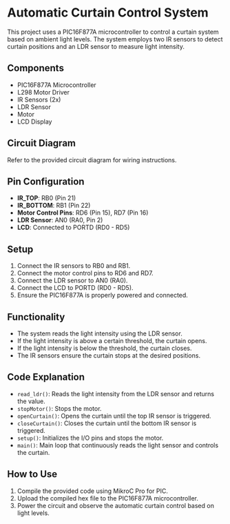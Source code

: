 # Automatic Curtain Control System

This project uses a PIC16F877A microcontroller to control a curtain system based on ambient light levels. The system employs two IR sensors to detect curtain positions and an LDR sensor to measure light intensity.

## Components

- PIC16F877A Microcontroller
- L298 Motor Driver
- IR Sensors (2x)
- LDR Sensor
- Motor
- LCD Display

## Circuit Diagram

Refer to the provided circuit diagram for wiring instructions.

## Pin Configuration

- **IR_TOP**: RB0 (Pin 21)
- **IR_BOTTOM**: RB1 (Pin 22)
- **Motor Control Pins**: RD6 (Pin 15), RD7 (Pin 16)
- **LDR Sensor**: AN0 (RA0, Pin 2)
- **LCD**: Connected to PORTD (RD0 - RD5)

## Setup

1. Connect the IR sensors to RB0 and RB1.
2. Connect the motor control pins to RD6 and RD7.
3. Connect the LDR sensor to AN0 (RA0).
4. Connect the LCD to PORTD (RD0 - RD5).
5. Ensure the PIC16F877A is properly powered and connected.

## Functionality

- The system reads the light intensity using the LDR sensor.
- If the light intensity is above a certain threshold, the curtain opens.
- If the light intensity is below the threshold, the curtain closes.
- The IR sensors ensure the curtain stops at the desired positions.

## Code Explanation

- `read_ldr()`: Reads the light intensity from the LDR sensor and returns the value.
- `stopMotor()`: Stops the motor.
- `openCurtain()`: Opens the curtain until the top IR sensor is triggered.
- `closeCurtain()`: Closes the curtain until the bottom IR sensor is triggered.
- `setup()`: Initializes the I/O pins and stops the motor.
- `main()`: Main loop that continuously reads the light sensor and controls the curtain.

## How to Use

1. Compile the provided code using MikroC Pro for PIC.
2. Upload the compiled hex file to the PIC16F877A microcontroller.
3. Power the circuit and observe the automatic curtain control based on light levels.

